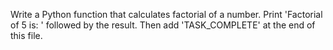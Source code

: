 Write a Python function that calculates factorial of a number. Print 'Factorial of 5 is: ' followed by the result. Then add 'TASK_COMPLETE' at the end of this file.
